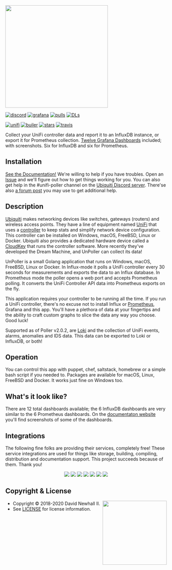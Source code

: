 <img width="320px" src="https://unpoller.com/img/unpoller.png">

[![discord](https://badgen.net/badge/icon/Discord?color=0011ff&label&icon=https://simpleicons.now.sh/discord/eee "Ubiquiti Discord")](https://discord.gg/KnyKYt2)
[![grafana](https://badgen.net/https/golift.io/bd/grafana/dashboard-downloads/11310,10419,10414,10415,10416,10417,10418,11311,11312,11313,11314,11315?icon=https://simpleicons.now.sh/grafana/ED7F38&color=0011ff "Grafana Dashboard Downloads")](http://grafana.com/dashboards?search=unifi-poller)
[![pulls](https://badgen.net/docker/pulls/golift/unifi-poller?icon=https://simpleicons.now.sh/docker/38B1ED&label=pulls&color=0011ff "Docker Pulls")](https://hub.docker.com/r/golift/unifi-poller)
[![DLs](https://img.shields.io/github/downloads/unifi-poller/unifi-poller/total.svg?logo=github&color=0116ff "GitHub Downloads")](https://www.somsubhra.com/github-release-stats/?username=unpoller&repository=unpoller)

[![unifi](https://badgen.net/badge/UniFi/5.12.x,5.13.x,UAP,USG,USW,UDM?list=|&icon=https://docs.golift.io/svg/ubiquiti_color.svg&color=0099ee "UniFi Products Supported")](https://github.com/golift/unifi)
[![builer](https://badgen.net/badge/go/Application%20Builder?label=&icon=https://docs.golift.io/svg/go.svg&color=0099ee "Go Application Builder")](https://github.com/golift/application-builder)
[![stars](https://badgen.net/github/stars/unifi-poller/unifi-poller?icon=https://simpleicons.now.sh/macys/fab&label=&color=0099ee "GitHub Stars")](https://github.com/unpoller/unpoller)
[![travis](https://badgen.net/travis/unifi-poller/unifi-poller?icon=travis&label=build "Travis Build")](https://travis-ci.com/unpoller/unpoller)

Collect your UniFi controller data and report it to an InfluxDB instance,
or export it for Prometheus collection.
[Twelve Grafana Dashboards](http://grafana.com/dashboards?search=unifi-poller)
included; with screenshots. Six for InfluxDB and six for Prometheus.

## Installation

[See the Documentation!](https://unpoller.com)
We're willing to help if you have troubles.
Open an [Issue](https://github.com/unpoller/unpoller/issues) and
we'll figure out how to get things working for you. You can also get help in
the #unifi-poller channel on the [Ubiquiti Discord server](https://discord.gg/KnyKYt2). There'se also
[a forum post](https://community.ui.com/questions/Unifi-Poller-Store-Unifi-Controller-Metrics-in-InfluxDB-without-SNMP/58a0ea34-d2b3-41cd-93bb-d95d3896d1a1)
you may use to get additional help.

## Description

[Ubiquiti](https://www.ui.com) makes networking devices like switches, gateways
(routers) and wireless access points. They have a line of equipment named
[UniFi](https://www.ui.com/products/#unifi) that uses a
[controller](https://www.ui.com/download/unifi/) to keep stats and simplify network
device configuration. This controller can be installed on Windows, macOS, FreeBSD,
Linux or Docker. Ubiquiti also provides a dedicated hardware device called a
[CloudKey](https://www.ui.com/unifi/unifi-cloud-key/) that runs the controller software.
More recently they've developed the Dream Machine, and UnPoller can collect its data!

UnPoller is a small Golang application that runs on Windows, macOS, FreeBSD,
Linux or Docker. In Influx-mode it polls a UniFi controller every 30 seconds for
measurements and exports the data to an Influx database. In Prometheus mode the
poller opens a web port and accepts Prometheus polling. It converts the UniFi
Controller API data into Prometheus exports on the fly.

This application requires your controller to be running all the time. If you run
a UniFi controller, there's no excuse not to install
Influx or
[Prometheus](https://prometheus.io),
Grafana and this app.
You'll have a plethora of data at your fingertips and the ability to craft custom
graphs to slice the data any way you choose. Good luck!

Supported as of Poller v2.0.2, are [Loki](https://grafana.com/oss/loki/)
and the collection of UniFi events, alarms, anomalies and IDS data.
This data can be exported to Loki or InfluxDB, or both!

## Operation

You can control this app with puppet, chef, saltstack, homebrew or a simple bash
script if you needed to. Packages are available for macOS, Linux, FreeBSD and Docker.
It works just fine on Windows too.

## What's it look like?

There are 12 total dashboards available; the 6 InfluxDB dashboards are very similar
to the 6 Prometheus dashboards. On the [documentaton website](https://unpoller.com)
you'll find screenshots of some of the dashboards.

## Integrations

The following fine folks are providing their services, completely free! These service
integrations are used for things like storage, building, compiling, distribution and
documentation support. This project succeeds because of them. Thank you!

<p style="text-align: center;">
<a title="PackageCloud" alt="PackageCloud" href="https://packagecloud.io"><img src="https://docs.golift.io/integrations/packagecloud.png"/></a>
<a title="GitHub" alt="GitHub" href="https://GitHub.com"><img src="https://docs.golift.io/integrations/octocat.png"/></a>
<a title="Docker Cloud" alt="Docker" href="https://cloud.docker.com"><img src="https://docs.golift.io/integrations/docker.png"/></a>
<a title="Travis-CI" alt="Travis-CI" href="https://Travis-CI.com"><img src="https://docs.golift.io/integrations/travis-ci.png"/></a>
<a title="Homebrew" alt="Homebrew" href="https://brew.sh"><img src="https://docs.golift.io/integrations/homebrew.png"/></a>
<a title="Go Lift" alt="Go Lift" href="https://golift.io"><img src="https://docs.golift.io/integrations/golift.png"/></a>
<a title="Grafana" alt="Grafana" href="https://grafana.com"><img src="https://docs.golift.io/integrations/grafana.png"/></a>
</p>

## Copyright & License
<img style="float: right;" align="right" width="200px" src="https://unpoller.com/img/unpoller.png">

-   Copyright © 2018-2020 David Newhall II.
-   See [LICENSE](LICENSE) for license information.